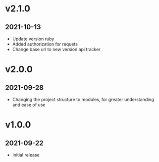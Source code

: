 # v2.1.0
## 2021-10-13
* Update version ruby
* Added authorization for requets
* Change base url to new version api tracker

# v2.0.0
## 2021-09-28
* Changing the project structure to modules, for greater understanding and ease of use

# v1.0.0
## 2021-09-22
* Initial release